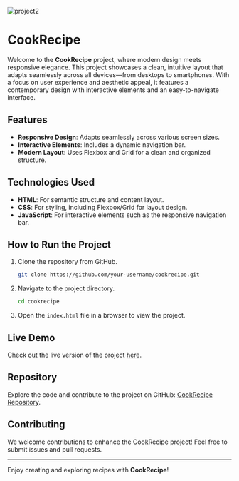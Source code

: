 ![project2](https://github.com/user-attachments/assets/fcea5059-1d27-4689-91b8-d307992a8a79)

# CookRecipe

Welcome to the **CookRecipe** project, where modern design meets responsive elegance. This project showcases a clean, intuitive layout that adapts seamlessly across all devices—from desktops to smartphones. With a focus on user experience and aesthetic appeal, it features a contemporary design with interactive elements and an easy-to-navigate interface.

## Features

- **Responsive Design**: Adapts seamlessly across various screen sizes.
- **Interactive Elements**: Includes a dynamic navigation bar.
- **Modern Layout**: Uses Flexbox and Grid for a clean and organized structure.

## Technologies Used

- **HTML**: For semantic structure and content layout.
- **CSS**: For styling, including Flexbox/Grid for layout design.
- **JavaScript**: For interactive elements such as the responsive navigation bar.

## How to Run the Project

1. Clone the repository from GitHub.
   ```bash
   git clone https://github.com/your-username/cookrecipe.git
   ```
2. Navigate to the project directory.
   ```bash
   cd cookrecipe
   ```
3. Open the `index.html` file in a browser to view the project.


## Live Demo

Check out the live version of the project [here](https://kareen133.github.io/CookRecipe/).

## Repository

Explore the code and contribute to the project on GitHub: [CookRecipe Repository](https://github.com/kareen133/CookRecipe).

## Contributing

We welcome contributions to enhance the CookRecipe project! Feel free to submit issues and pull requests.

---

Enjoy creating and exploring recipes with **CookRecipe**!

